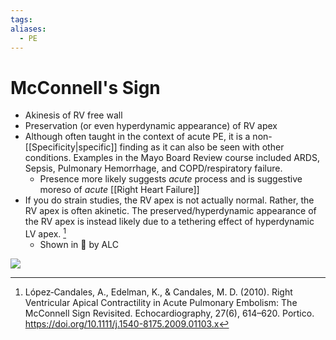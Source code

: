 ```yaml
---
tags: 
aliases:
  - PE
---
```


# McConnell's Sign

- Akinesis of RV free wall
- Preservation (or even hyperdynamic appearance) of RV apex
- Although often taught in the context of acute PE, it is a non-[[Specificity|specific]] finding as it can also be seen with other conditions. Examples in the Mayo Board Review course included ARDS, Sepsis, Pulmonary Hemorrhage, and COPD/respiratory failure.
	- Presence more likely suggests *acute* process and is suggestive moreso of *acute* [[Right Heart Failure]]
- If you do strain studies, the RV apex is not actually normal. Rather, the RV apex is often akinetic. The preserved/hyperdynamic appearance of the RV apex is instead likely due to a tethering effect of hyperdynamic LV apex. [^alc-echo]
	- Shown in 📄 by ALC 

![](https://www.thoracic.org/professionals/clinical-resources/quick-hits/images/mlanspa-mcconnells-echocardiogram.gif)


[^alc-echo]: López‐Candales, A., Edelman, K., & Candales, M. D. (2010). Right Ventricular Apical Contractility in Acute Pulmonary Embolism: The McConnell Sign Revisited. Echocardiography, 27(6), 614–620. Portico. https://doi.org/10.1111/j.1540-8175.2009.01103.x
